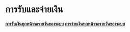 # การรับและจ่ายเงิน

[**การรับเงินทุกหน้าจอรายวันของระบบ**](http://www.smlaccount.com/manual/?page_id=365)
[**การจ่ายเงินทุกหน้าจอรายวันของระบบ**](http://www.smlaccount.com/manual/?page_id=369)  

